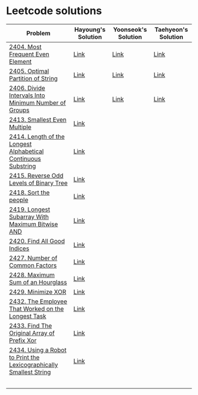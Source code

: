 # Leetcode solutions

| Problem                                                                                                                                                                      | Hayoung's Solution                                                                                                         | Yoonseok's Solution                                                                                        | Taehyeon's Solution                                                                                            |
| ---------------------------------------------------------------------------------------------------------------------------------------------------------------------------- | -------------------------------------------------------------------------------------------------------------------------- | ---------------------------------------------------------------------------------------------------------- | -------------------------------------------------------------------------------------------------------------- |
| [2404. Most Frequent Even Element](https://leetcode.com/problems/most-frequent-even-element/)                                                                                | [Link](https://github.com/hayoung0Lee/LeetHub/tree/main/2404-most-frequent-even-element)                                   | [Link](https://github.com/ha-mulan/LeetCode/tree/main/2404-most-frequent-even-element)                     | [Link](https://github.com/Taehyeon1015/LeetCode/tree/main/2404-most-frequent-even-element)                     |
| [2405. Optimal Partition of String](https://leetcode.com/problems/optimal-partition-of-string/)                                                                              | [Link](https://github.com/hayoung0Lee/LeetHub/tree/main/2405-optimal-partition-of-string)                                  | [Link](https://github.com/ha-mulan/LeetCode/tree/main/2405-optimal-partition-of-string)                    | [Link](https://github.com/Taehyeon1015/LeetCode/tree/main/2405-optimal-partition-of-string)                    |
| [2406. Divide Intervals Into Minimum Number of Groups](https://leetcode.com/problems/divide-intervals-into-minimum-number-of-groups/)                                        | [Link](https://github.com/hayoung0Lee/LeetHub/tree/main/2406-divide-intervals-into-minimum-number-of-groups)               | [Link](https://github.com/ha-mulan/LeetCode/tree/main/2406-divide-intervals-into-minimum-number-of-groups) | [Link](https://github.com/Taehyeon1015/LeetCode/tree/main/2406-divide-intervals-into-minimum-number-of-groups) |
| [2413. Smallest Even Multiple](https://leetcode.com/problems/smallest-even-multiple/)                                                                                        | [Link](https://github.com/hayoung0Lee/LeetHub/tree/main/2413-smallest-even-multiple)                                       |                                                                                                            |                                                                                                                |
| [2414. Length of the Longest Alphabetical Continuous Substring](https://leetcode.com/problems/length-of-the-longest-alphabetical-continuous-substring/)                      | [Link](https://github.com/hayoung0Lee/LeetHub/tree/main/2414-length-of-the-longest-alphabetical-continuous-substring)      |                                                                                                            |                                                                                                                |
| [2415. Reverse Odd Levels of Binary Tree](https://leetcode.com/problems/reverse-odd-levels-of-binary-tree/)                                                                  | [Link](https://github.com/hayoung0Lee/LeetHub/tree/main/2415-reverse-odd-levels-of-binary-tree)                            |                                                                                                            |                                                                                                                |
| [2418. Sort the people](https://leetcode.com/problems/sort-the-people/)                                                                                                      | [Link](https://github.com/hayoung0Lee/LeetHub/tree/main/2418-sort-the-people)                                              |                                                                                                            |                                                                                                                |
| [2419. Longest Subarray With Maximum Bitwise AND](https://leetcode.com/problems/longest-subarray-with-maximum-bitwise-and/)                                                  | [Link](https://github.com/hayoung0Lee/LeetHub/tree/main/2419-longest-subarray-with-maximum-bitwise-and)                    |                                                                                                            |                                                                                                                |
| [2420. Find All Good Indices](https://leetcode.com/problems/find-all-good-indices/)                                                                                          | [Link](https://github.com/hayoung0Lee/LeetHub/tree/main/2420-find-all-good-indices)                                        |                                                                                                            |                                                                                                                |
| <a href="https://leetcode.com/problems/number-of-common-factors/">2427. Number of Common Factors</a>                                                                         | [Link](https://github.com/hayoung0Lee/LeetHub/tree/main/2427-number-of-common-factors)                                     |                                                                                                            |                                                                                                                |
| <a href="https://leetcode.com/problems/maximum-sum-of-an-hourglass/">2428. Maximum Sum of an Hourglass</a>                                                                   | [Link](https://github.com/hayoung0Lee/LeetHub/tree/main/2428-maximum-sum-of-an-hourglass)                                  |                                                                                                            |                                                                                                                |
| <a href="https://leetcode.com/problems/minimize-xor/">2429. Minimize XOR</a>                                                                                                 | [Link](https://github.com/hayoung0Lee/LeetHub/tree/main/2429-minimize-xor)                                                 |                                                                                                            |                                                                                                                |
| <a href="https://leetcode.com/problems/the-employee-that-worked-on-the-longest-task/">2432. The Employee That Worked on the Longest Task</a>                                 | [Link](https://github.com/hayoung0Lee/LeetHub/tree/main/2432-the-employee-that-worked-on-the-longest-task)                 |                                                                                                            |                                                                                                                |
| <a href="https://leetcode.com/problems/find-the-original-array-of-prefix-xor/">2433. Find The Original Array of Prefix Xor</a>                                               | [Link](https://github.com/hayoung0Lee/LeetHub/tree/main/2433-find-the-original-array-of-prefix-xor)                        |                                                                                                            |                                                                                                                |
| <a href="https://leetcode.com/problems/using-a-robot-to-print-the-lexicographically-smallest-string/">2434. Using a Robot to Print the Lexicographically Smallest String</a> | [Link](https://github.com/hayoung0Lee/LeetHub/tree/main/2434-using-a-robot-to-print-the-lexicographically-smallest-string) |                                                                                                            |                                                                                                                |
|                                                                                                                                                                              |                                                                                                                            |                                                                                                            |                                                                                                                |
|                                                                                                                                                                              |                                                                                                                            |                                                                                                            |                                                                                                                |
|                                                                                                                                                                              |                                                                                                                            |                                                                                                            |                                                                                                                |
|                                                                                                                                                                              |                                                                                                                            |                                                                                                            |                                                                                                                |
|                                                                                                                                                                              |                                                                                                                            |                                                                                                            |                                                                                                                |

